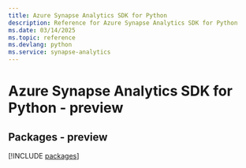 ```yaml
---
title: Azure Synapse Analytics SDK for Python
description: Reference for Azure Synapse Analytics SDK for Python
ms.date: 03/14/2025
ms.topic: reference
ms.devlang: python
ms.service: synapse-analytics
---
```

# Azure Synapse Analytics SDK for Python - preview
## Packages - preview
[!INCLUDE [packages](synapse-analytics-index.md)]